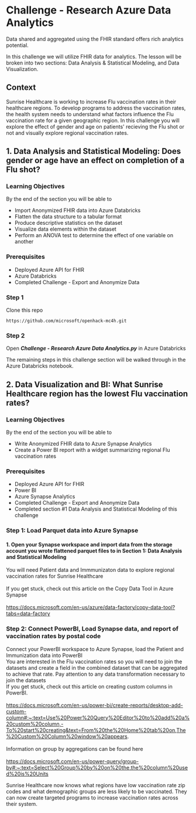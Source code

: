 # Challenge  - Research Azure Data Analytics

Data shared and aggregated using the FHIR standard offers rich analytics potential.

In this challenge we will utilize FHIR data for analytics. The lesson will be broken into two sections: Data Analysis & Statistical Modeling, and Data Visualization. 

## Context
Sunrise Healthcare is working to increase Flu vaccination rates in their healthcare regions. To develop programs to address the vaccination rates, the health system needs to understand what factors influence the Flu vaccination rate for a given geographic region. In this challenge you will explore the effect of gender and age on patients' recieving the Flu shot or not and visually explore regional vaccination rates.

## 1. Data Analysis and Statistical Modeling: Does gender or age have an effect on completion of a Flu shot?
### Learning Objectives
By the end of the section you will be able to
* Import Anonymized FHIR data into Azure Databricks
* Flatten the data structure to a tabular format
* Produce descriptive statistics on the dataset
* Visualize data elements within the dataset
* Perform an ANOVA test to determine the effect of one variable on another

### Prerequisites 
* Deployed Azure API for FHIR
* Azure Databricks
* Completed Challenge - Export and Anonymize Data

### Step 1
Clone this repo 

	https://github.com/microsoft/openhack-mc4h.git

### Step 2
Open  ***Challenge  - Research Azure Data Analytics.py***  in Azure Databricks

The remaining steps in this challenge section will be walked through in the Azure Databricks notebook.


 
## 2. Data Visualization and BI: What Sunrise Healthcare region has the lowest Flu vaccination rates?
### Learning Objectives
By the end of the section you will be able to 
* Write Anonymized FHIR data to Azure Synapse Analytics
* Create a Power BI report with a widget summarizing regional Flu vaccination rates

### Prerequisites 
* Deployed Azure API for FHIR
* Power BI
* Azure Synapse Analytics
* Completed Challenge - Export and Anonymize Data
* Completed section #1 Data Analysis and Statistical Modeling of this challenge

### Step 1: Load Parquet data into Azure Synapse

#### 1. Open your Synapse workspace and import data from the storage account you wrote flattened parquet files to in Section 1: Data Analysis and Statistical Modeling  <br />
You will need Patient data and Immmunizaton data to explore regional vaccination rates for Sunrise Healthcare <br />
<br />
If you get stuck, check out this article on the Copy Data Tool in Azure Synapse<br />
<br />
https://docs.microsoft.com/en-us/azure/data-factory/copy-data-tool?tabs=data-factory
<br />

### Step 2: Connect PowerBI, Load Synapse data, and report of vaccination rates by postal code <br />
Connect your PowerBI workspace to Azure Synapse, load the Patient and Immunization data into PowerBI<br />
You are interested in the Flu vaccination rates so you will need to join the datasets and create a field in the combined dataset that can be aggregated to achieve that rate. Pay attention to any data transformation necessary to join the datasets <br />
If you get stuck, check out this article on creating custom columns in PowerBI. <br />
<br />
https://docs.microsoft.com/en-us/power-bi/create-reports/desktop-add-custom-column#:~:text=Use%20Power%20Query%20Editor%20to%20add%20a%20custom%20column,-To%20start%20creating&text=From%20the%20Home%20tab%20on,The%20Custom%20Column%20window%20appears. <br />
<br />
Information on group by aggregations can be found here<br />
<br />
https://docs.microsoft.com/en-us/power-query/group-by#:~:text=Select%20Group%20by%20on%20the,the%20column%20used%20is%20Units
<br />


Sunrise Healthcare now knows what regions have low vaccination rate zip codes and what demographic groups are less likely to be vaccinated. They can now create targeted programs to increase vaccination rates across their system.
	
	
